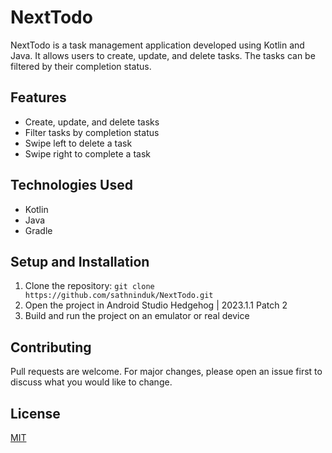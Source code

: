# NextTodo

NextTodo is a task management application developed using Kotlin and Java. It allows users to create, update, and delete tasks. The tasks can be filtered by their completion status.

## Features

- Create, update, and delete tasks
- Filter tasks by completion status
- Swipe left to delete a task
- Swipe right to complete a task

## Technologies Used

- Kotlin
- Java
- Gradle

## Setup and Installation

1. Clone the repository: `git clone https://github.com/sathninduk/NextTodo.git`
2. Open the project in Android Studio Hedgehog | 2023.1.1 Patch 2
3. Build and run the project on an emulator or real device

## Contributing

Pull requests are welcome. For major changes, please open an issue first to discuss what you would like to change.

## License

[MIT](https://choosealicense.com/licenses/mit/)
